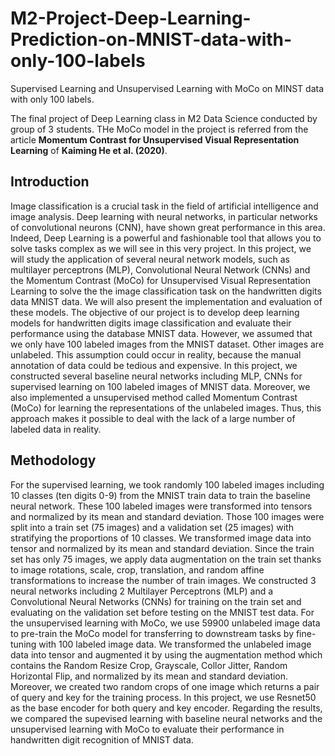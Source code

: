 # M2-Project-Deep-Learning-Prediction-on-MNIST-data-with-only-100-labels
Supervised Learning and Unsupervised Learning with MoCo on MINST data with only 100 labels.

The final project of Deep Learning class in M2 Data Science conducted by group of 3 students.
THe MoCo model in the project is referred from the article **Momentum Contrast for Unsupervised Visual Representation Learning** of **Kaiming He et al. (2020)**.

## Introduction
Image classification is a crucial task in the field of artificial intelligence and image analysis. Deep learning with neural networks, in particular networks of convolutional neurons (CNN), have shown great performance in this area. Indeed, Deep Learning is a powerful and fashionable tool that allows you to solve tasks complex as we will see in this very project. In this project, we will study the application of several neural network models, such as multilayer perceptrons (MLP), Convolutional Neural Network (CNNs) and the Momentum Contrast (MoCo) for Unsupervised Visual Representation Learning to solve the the image classification task on the handwritten digits data MNIST data. We will also present the implementation and evaluation of these models. The objective of our project is to develop deep learning models for handwritten digits image classification and evaluate their performance using the database MNIST data. However, we assumed that we only have 100 labeled images from the MNIST dataset. Other images are unlabeled. This assumption could occur in reality, because the manual annotation of data could be tedious and expensive. In this project, we constructed several baseline neural networks including MLP, CNNs for supervised learning on 100 labeled images of MNIST data. Moreover, we also implemented a unsupervised method called Momentum Contrast (MoCo) for learning the representations of the unlabeled images. Thus, this approach makes it possible to deal with the lack of a large number of labeled data in reality.

## Methodology
For the supervised learning, we took randomly 100 labeled images including 10 classes (ten digits 0-9) from the MNIST train data to train the baseline neural network. These 100 labeled images were transformed into tensors and normalized by its mean and standard deviation. Those 100 images were split into a train set (75 images) and a validation set (25 images) with stratifying the proportions of 10 classes. We transformed image data into tensor and normalized by its mean and standard deviation. Since the train set has only 75 images, we apply data augmentation on the train set thanks to image rotations, scale, crop, translation, and random affine transformations to increase the number of train images. We constructed 3 neural networks including 2 Multilayer Perceptrons (MLP) and a Convolutional Neural Networks (CNNs) for training on the train set and evaluating on the validation set before testing on the MNIST test data. For the unsupervised learning with MoCo, we use 59900 unlabeled image data to pre-train the MoCo model for transferring to downstream tasks by fine-tuning with 100 labeled image data. We transformed the unlabeled image data into tensor and augmented it by using the augmentation method which contains the Random Resize Crop, Grayscale, Collor Jitter, Random Horizontal Flip, and normalized by its mean and standard deviation. Moreover, we created two random crops of one image which returns a pair of query and
key for the training process. In this project, we use Resnet50 as the base encoder for both query and key encoder. Regarding the results, we compared the supevised learning with baseline neural networks and the unsupervised learning with MoCo to evaluate their performance in handwritten digit recognition of MNIST data.
